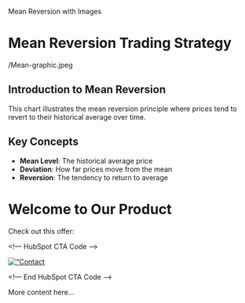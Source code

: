 Mean Reversion with Images

# Mean Reversion Trading Strategy

/Mean-graphic.jpeg

## Introduction to Mean Reversion

This chart illustrates the mean reversion principle where prices tend to revert to their historical average over time.

## Key Concepts

- **Mean Level**: The historical average price
- **Deviation**: How far prices move from the mean
- **Reversion**: The tendency to return to average


# Welcome to Our Product

Check out this offer:

<!— HubSpot CTA Code —>

<div class=“hs-cta-embed hs-cta-simple-placeholder hs-cta-embed-197390054837”
  style=“max-width:100%; max-height:100%; width:182px;height:50px” data-hubspot-wrapper-cta-id=“197390054837”>
  <a href=“javascript:void” target=“_blank” rel=“noopener” crossorigin=“anonymous”>
    <img alt=“Contact Us” loading=“lazy” src=“https://no-cache.hubspot.com/cta/default/7580232/interactive-197390054837.png” style=“height: 100%; width: 100%; object-fit: fill”
      onerror=“this.style.display=‘none’” />
  </a>
</div>



<!— End HubSpot CTA Code —>

More content here...


